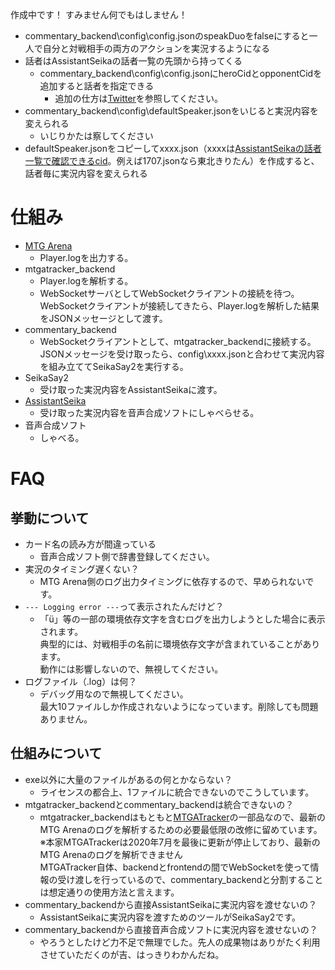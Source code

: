 作成中です！ すみません何でもはしません！

* commentary_backend\config\config.jsonのspeakDuoをfalseにすると一人で自分と対戦相手の両方のアクションを実況するようになる
* 話者はAssistantSeikaの話者一覧の先頭から持ってくる
  * commentary_backend\config\config.jsonにheroCidとopponentCidを追加すると話者を指定できる
    * 追加の仕方は[Twitter](https://twitter.com/poslog/status/1437168091079708675)を参照してください。
* commentary_backend\config\defaultSpeaker.jsonをいじると実況内容を変えられる
  * いじりかたは察してください
* defaultSpeaker.jsonをコピーしてxxxx.json（xxxxは[AssistantSeikaの話者一覧で確認できるcid](https://hgotoh.jp/wiki/doku.php/documents/voiceroid/assistantseika/assistantseika-004)。例えば1707.jsonなら東北きりたん）を作成すると、話者毎に実況内容を変えられる

# 仕組み

* [MTG Arena](https://mtg-jp.com/mtgarena/)
  * Player.logを出力する。
* mtgatracker_backend
  * Player.logを解析する。
  * WebSocketサーバとしてWebSocketクライアントの接続を待つ。<br />WebSocketクライアントが接続してきたら、Player.logを解析した結果をJSONメッセージとして渡す。
* commentary_backend
  * WebSocketクライアントとして、mtgatracker_backendに接続する。<br />JSONメッセージを受け取ったら、config\xxxx.jsonと合わせて実況内容を組み立ててSeikaSay2を実行する。
* SeikaSay2
  * 受け取った実況内容をAssistantSeikaに渡す。
* [AssistantSeika](https://hgotoh.jp/wiki/doku.php/documents/voiceroid/assistantseika/start)
  * 受け取った実況内容を音声合成ソフトにしゃべらせる。
* 音声合成ソフト
  * しゃべる。

# FAQ

## 挙動について

* カード名の読み方が間違っている
  * 音声合成ソフト側で辞書登録してください。
* 実況のタイミング遅くない？
  * MTG Arena側のログ出力タイミングに依存するので、早められないです。
* `--- Logging error ---`って表示されたんだけど？
  * 「ü」等の一部の環境依存文字を含むログを出力しようとした場合に表示されます。<br />典型的には、対戦相手の名前に環境依存文字が含まれていることがあります。<br />動作には影響しないので、無視してください。<br />
* ログファイル（.log）は何？
  * デバッグ用なので無視してください。<br />最大10ファイルしか作成されないようになっています。削除しても問題ありません。<br />

## 仕組みについて

* exe以外に大量のファイルがあるの何とかならない？
  * ライセンスの都合上、1ファイルに統合できないのでこうしています。
* mtgatracker_backendとcommentary_backendは統合できないの？
  * mtgatracker_backendはもともと[MTGATracker](https://mtgatracker.com/)の一部品なので、最新のMTG Arenaのログを解析するための必要最低限の改修に留めています。<br />※本家MTGATrackerは2020年7月を最後に更新が停止しており、最新のMTG Arenaのログを解析できません<br />MTGATracker自体、backendとfrontendの間でWebSocketを使って情報の受け渡しを行っているので、commentary_backendと分割することは想定通りの使用方法と言えます。
* commentary_backendから直接AssistantSeikaに実況内容を渡せないの？
  * AssistantSeikaに実況内容を渡すためのツールがSeikaSay2です。
* commentary_backendから直接音声合成ソフトに実況内容を渡せないの？
  * やろうとしたけど力不足で無理でした。先人の成果物はありがたく利用させていただくのが吉、はっきりわかんだね。
